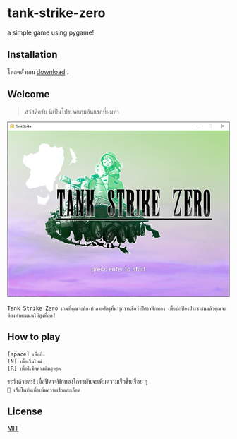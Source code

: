 # tank-strike-zero
a simple game using pygame!

## Installation

โหลดตัวเกม [download](https://github.com/N9-1/tank-strike-zero/blob/0d2f29e377bbc6bbcff07b8f01e258e092e8df7e/tank-strike.zip) .


## Welcome 

> สวัสดีครับ นี่เป็นโปรเจคเกมอันแรกที่ผมทำ

![alt text](https://github.com/N9-1/tank-strike-zero/blob/master/screenshots/01.png?raw=true)
```
Tank Strike Zero เกมที่คุณจะต้องทำลายศัตรูที่มารุกรานชื่อว่าปีศาจฟักทอง เพื่อปกป้องประชาชนแล้วคุณจะต้องทำคะแนนให้สูงที่สุด!
```
## How to play
```
[space] เพื่อยิง
[N] เพื่อเริ่มใหม่
[R] เพื่อรีเซ็ตค่าแต้มสูงสุด
```
ระวังด้วยล่ะ! เมื่อปีศาจฟักทองโกรธมันจะเพิ่มความเร็วขึ้นเรื่อย ๆ \
`💛 เก็บโพชั่นเพื่อเพิ่มความเร็วและเลือด`


## License
[MIT](https://choosealicense.com/licenses/mit/)
